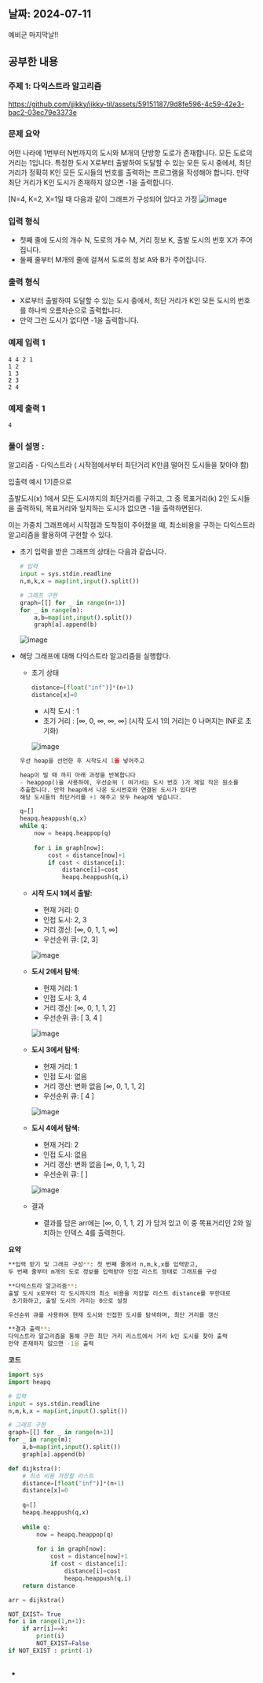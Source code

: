 ## 날짜: 2024-07-11

예비군 마지막날!!

## 공부한 내용

### 주제 1: 다익스트라 알고리즘

https://github.com/jjikky/jikky-til/assets/59151187/9d8fe596-4c59-42e3-bac2-03ec79e3373e

### 문제 요약

어떤 나라에 1번부터 N번까지의 도시와 M개의 단방향 도로가 존재합니다. 모든 도로의 거리는 1입니다. 특정한 도시 X로부터 출발하여 도달할 수 있는 모든 도시 중에서, 최단 거리가 정확히 K인 모든 도시들의 번호를 출력하는 프로그램을 작성해야 합니다. 만약 최단 거리가 K인 도시가 존재하지 않으면 -1을 출력합니다.

[N=4, K=2, X=1일 때 다음과 같이 그래프가 구성되어 있다고 가정
![image](https://github.com/jjikky/jikky-til/assets/59151187/e7851c6a-3792-41a6-aa5f-9e2564c6e8a6)


### 입력 형식

- 첫째 줄에 도시의 개수 N, 도로의 개수 M, 거리 정보 K, 출발 도시의 번호 X가 주어집니다.
- 둘째 줄부터 M개의 줄에 걸쳐서 도로의 정보 A와 B가 주어집니다.

### 출력 형식

- X로부터 출발하여 도달할 수 있는 도시 중에서, 최단 거리가 K인 모든 도시의 번호를 하나씩 오름차순으로 출력합니다.
- 만약 그런 도시가 없다면 -1을 출력합니다.

### 예제 입력 1

```
4 4 2 1
1 2
1 3
2 3
2 4
```

### 예제 출력 1

```
4
```

### 풀이 설명 :

알고리즘  - 다익스트라 ( 시작점에서부터 최단거리 K만큼 떨어진 도시들을 찾아야 함)

입출력 예시 1기준으로

출발도시(x) 1에서 모든 도시까지의 최단거리를 구하고, 그 중 목표거리(k) 2인 도시들을 출력하되, 목표거리와 일치하는 도시가 없으면 -1을 출력하면된다. 

이는 가중치 그래프에서 시작점과 도착점이 주어졌을 때, 최소비용을 구하는 다익스트라 알고리즘을 활용하여 구현할 수 있다.

- 초기 입력을 받은 그래프의 상태는 다음과 같습니다.
    
    ```python
    # 입력
    input = sys.stdin.readline
    n,m,k,x = map(int,input().split())
    
    # 그래프 구현
    graph=[[] for _ in range(n+1)]
    for _ in range(m):
        a,b=map(int,input().split())
        graph[a].append(b)
    ```
    
    ![image](https://github.com/jjikky/jikky-til/assets/59151187/7b860086-c3e1-4071-a155-6968aeaeebea)

    
- 해당 그래프에 대해 다익스트라 알고리즘을 실행합다.
    - 초기 상태
        
        ```python
        distance=[float("inf")]*(n+1)
        distance[x]=0
        ```
        
        - 시작 도시 : 1
        - 초기 거리 : [∞, 0, ∞, ∞, ∞] (시작 도시 1의 거리는 0 나머지는 INF로 초기화)
        
        ![image](https://github.com/jjikky/jikky-til/assets/59151187/c46c6324-8cbd-4da5-a02e-7ff108c322a1)

        
    
    ```python
    우선 heap을 선언한 후 시작도시 1을 넣어주고
    
    heap이 빌 때 까지 아래 과정을 반복합니다
    - heappop()을 사용하여, 우선순위 ( 여기서는 도시 번호 )가 제일 작은 원소를
    추출합니다. 만약 heap에서 나온 도시번호와 연결된 도시가 있다면
    해당 도시들의 최단거리를 +1 해주고 모두 heap에 넣습니다.
    ```
    
    ```python
    q=[]
    heapq.heappush(q,x)
    while q:
        now = heapq.heappop(q)
            
        for i in graph[now]:
            cost = distance[now]+1
            if cost < distance[i]:
                distance[i]=cost
                heapq.heappush(q,i)
    ```
    
    - **시작 도시 1에서 출발:**
        - 현재 거리: 0
        - 인접 도시: 2, 3
        - 거리 갱신: [∞, 0, 1, 1, ∞]
        - 우선순위 큐: [2, 3]
        
        ![image](https://github.com/jjikky/jikky-til/assets/59151187/334efb4f-ffe2-43c5-a042-cf680bc43d04)

        
    - **도시 2에서 탐색:**
        - 현재 거리: 1
        - 인접 도시: 3, 4
        - 거리 갱신: [∞, 0, 1, 1, 2]
        - 우선순위 큐: [ 3, 4 ]
        
        ![image](https://github.com/jjikky/jikky-til/assets/59151187/b380f24f-e495-4bf1-95f8-650a2452a21c)

        
    - **도시 3에서 탐색:**
        - 현재 거리: 1
        - 인접 도시: 없음
        - 거리 갱신: 변화 없음 [∞, 0, 1, 1, 2]
        - 우선순위 큐: [ 4 ]
        
        ![image](https://github.com/jjikky/jikky-til/assets/59151187/23e89740-a032-4f14-a3c4-d3847558f2e1)

        
    - **도시 4에서 탐색:**
        - 현재 거리: 2
        - 인접 도시: 없음
        - 거리 갱신: 변화 없음 [∞, 0, 1, 1, 2]
        - 우선순위 큐: [ ]
        
        ![image](https://github.com/jjikky/jikky-til/assets/59151187/7ca5dcc5-213a-40a0-b9ab-3216f5e12930)

        
    - 결과
        - 결과를 담은 arr에는 [∞, 0, 1, 1, 2] 가 담겨 있고 이 중 목표거리인 2와 일치하는 인덱스 4를 출력한다.

**요약**

```bash
**입력 받기 및 그래프 구성**: 첫 번째 줄에서 n,m,k,x를 입력받고, 
두 번째 줄부터 m개의 도로 정보를 입력받아 인접 리스트 형태로 그래프를 구성

**다익스트라 알고리즘**:
출발 도시 x로부터 각 도시까지의 최소 비용을 저장할 리스트 distance를 무한대로
 초기화하고, 출발 도시의 거리는 0으로 설정

우선순위 큐를 사용하여 현재 도시와 인접한 도시를 탐색하며, 최단 거리를 갱신

**결과 출력**:
다익스트라 알고리즘을 통해 구한 최단 거리 리스트에서 거리 k인 도시를 찾아 출력
만약 존재하지 않으면 -1을 출력
```

**코드**

```python
import sys
import heapq

# 입력
input = sys.stdin.readline
n,m,k,x = map(int,input().split())

# 그래프 구현
graph=[[] for _ in range(n+1)]
for _ in range(m):
    a,b=map(int,input().split())
    graph[a].append(b)

def dijkstra():
    # 최소 비용 저장할 리스트
    distance=[float("inf")]*(n+1)
    distance[x]=0
    
    q=[]
    heapq.heappush(q,x)
    
    while q:
        now = heapq.heappop(q)
            
        for i in graph[now]:
            cost = distance[now]+1
            if cost < distance[i]:
                distance[i]=cost
                heapq.heappush(q,i)
    return distance

arr = dijkstra()

NOT_EXIST= True
for i in range(1,n+1):
    if arr[i]==k:
        print(i)
        NOT_EXIST=False
if NOT_EXIST : print(-1)
        
```

-
